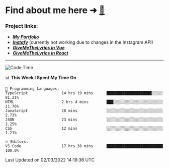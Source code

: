 # Find about me here ➜ [🧑](https://pauabella.dev)

### Project links:
- ***[My Portfolio](https://pauabella.dev)***
- ***[Instafy](https://instafy.me)*** (currently not working due to changes in the Instagram API)
- ***[GiveMeTheLyrics in Vue](https://lyrics.pauabella.dev)***
- ***[GiveMeTheLyrics in React](https://pauabella.dev/GiveMeTheLyrics)***

---
<!--START_SECTION:waka-->
![Code Time](http://img.shields.io/badge/Code%20Time-779%20hrs%2058%20mins-blue)

📊 **This Week I Spent My Time On** 

```text
💬 Programming Languages: 
TypeScript               14 hrs 19 mins      ████████████████████░░░░░   81.21% 
HTML                     2 hrs 4 mins        ███░░░░░░░░░░░░░░░░░░░░░░   11.76% 
JavaScript               28 mins             ░░░░░░░░░░░░░░░░░░░░░░░░░   2.73% 
JSON                     23 mins             ░░░░░░░░░░░░░░░░░░░░░░░░░   2.25% 
CSS                      12 mins             ░░░░░░░░░░░░░░░░░░░░░░░░░   1.21%

🔥 Editors: 
VS Code                  17 hrs 38 mins      █████████████████████████   100.0%

```


 Last Updated on 02/03/2022 14:19:36 UTC
<!--END_SECTION:waka-->
